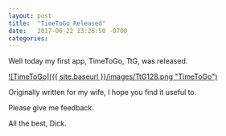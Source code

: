 ```yaml
---
layout: post
title:  "TimeToGo Released"
date:   2017-06-22 13:26:50 -0700
categories:
---
```


Well today my first app, TimeToGo, TtG, was released.

[![TimeToGo]({{ site.baseurl }}/images/TtG128.png "TimeToGo")](https://firewerkz.github.io/TimeToGo/)

Originally written for my wife, I hope you find it useful to.

Please give me feedback.

All the best, Dick.
